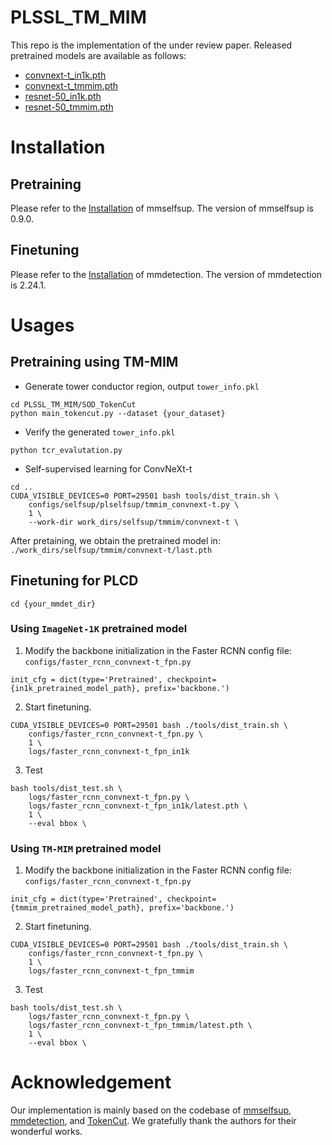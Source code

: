 # PLSSL_TM_MIM
This repo is the implementation of the under review paper. Released pretrained models are available as follows:
- [convnext-t_in1k.pth](https://github.com/tmmim/PLSSL_TM_MIM/releases/download/v1.0/convnext-t_in1k.pth)
- [convnext-t_tmmim.pth](https://github.com/tmmim/PLSSL_TM_MIM/releases/download/v1.0/convnext-t_tmmim.pth)
- [resnet-50_in1k.pth](https://github.com/tmmim/PLSSL_TM_MIM/releases/download/v1.0/resnet50_in1k.pth)
- [resnet-50_tmmim.pth](https://github.com/tmmim/PLSSL_TM_MIM/releases/download/v1.0/resnet-50_tmmim.pth)

# Installation

## Pretraining 
Please refer to the [Installation](https://mmselfsup.readthedocs.io/en/stable/get_started.html) of mmselfsup. The version of mmselfsup is 0.9.0.

## Finetuning 
Please refer to the [Installation](https://mmdetection.readthedocs.io/en/stable/get_started.html) of mmdetection. The version of mmdetection is 2.24.1.


# Usages

## Pretraining using TM-MIM

- Generate tower conductor region, output `tower_info.pkl`
```
cd PLSSL_TM_MIM/SOD_TokenCut
python main_tokencut.py --dataset {your_dataset}
```

- Verify the generated `tower_info.pkl`
```
python tcr_evalutation.py
```

- Self-supervised learning for ConvNeXt-t
```
cd ..
CUDA_VISIBLE_DEVICES=0 PORT=29501 bash tools/dist_train.sh \
    configs/selfsup/plselfsup/tmmim_convnext-t.py \
    1 \
    --work-dir work_dirs/selfsup/tmmim/convnext-t \
```

After pretaining, we obtain the pretrained model in: `./work_dirs/selfsup/tmmim/convnext-t/last.pth`

## Finetuning for PLCD

```
cd {your_mmdet_dir}
```

### Using `ImageNet-1K` pretrained model

1. Modify the backbone initialization in the Faster RCNN config file: `configs/faster_rcnn_convnext-t_fpn.py`
```
init_cfg = dict(type='Pretrained', checkpoint={in1k_pretrained_model_path}, prefix='backbone.')
```

2. Start finetuning.
```
CUDA_VISIBLE_DEVICES=0 PORT=29501 bash ./tools/dist_train.sh \
    configs/faster_rcnn_convnext-t_fpn.py \
    1 \
    logs/faster_rcnn_convnext-t_fpn_in1k
```

3. Test
```
bash tools/dist_test.sh \
    logs/faster_rcnn_convnext-t_fpn.py \
    logs/faster_rcnn_convnext-t_fpn_in1k/latest.pth \
    1 \
    --eval bbox \
```

### Using `TM-MIM` pretrained model
1. Modify the backbone initialization in the Faster RCNN config file: `configs/faster_rcnn_convnext-t_fpn.py`
```
init_cfg = dict(type='Pretrained', checkpoint={tmmim_pretrained_model_path}, prefix='backbone.')
```

2. Start finetuning.

```
CUDA_VISIBLE_DEVICES=0 PORT=29501 bash ./tools/dist_train.sh \
    configs/faster_rcnn_convnext-t_fpn.py \
    1 \
    logs/faster_rcnn_convnext-t_fpn_tmmim
```

3. Test
```
bash tools/dist_test.sh \
    logs/faster_rcnn_convnext-t_fpn.py \
    logs/faster_rcnn_convnext-t_fpn_tmmim/latest.pth \
    1 \
    --eval bbox \
```

# Acknowledgement
Our implementation is mainly based on the codebase of [mmselfsup](https://github.com/open-mmlab/mmselfsup), [mmdetection](https://github.com/open-mmlab/mmdetection), and [TokenCut](https://github.com/YangtaoWANG95/TokenCut). We gratefully thank the authors for their wonderful works.
